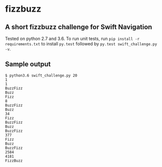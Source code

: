 # fizzbuzz
## A short fizzbuzz challenge for Swift Navigation

Tested on python 2.7 and 3.6.
To run unit tests, run `pip install -r requirements.txt` to install `py.test`
followed by `py.test swift_challenge.py -v`.

## Sample output

```
$ python3.6 swift_challenge.py 20
1
1
BuzzFizz
Buzz
Fizz
8
BuzzFizz
Buzz
34
Fizz
BuzzFizz
Buzz
BuzzFizz
377
Fizz
Buzz
BuzzFizz
2584
4181
FizzBuzz
```

